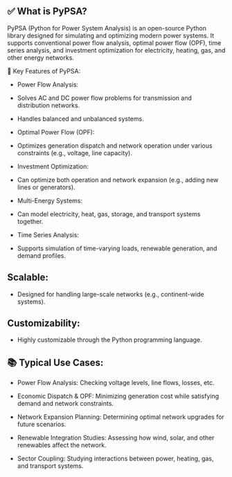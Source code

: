 ## ✅ What is PyPSA?
PyPSA (Python for Power System Analysis) is an open-source Python library designed for simulating and optimizing modern power systems. It supports conventional power flow analysis, optimal power flow (OPF), time series analysis, and investment optimization for electricity, heating, gas, and other energy networks.

🔑 Key Features of PyPSA:
* Power Flow Analysis:

* Solves AC and DC power flow problems for transmission and distribution networks.

* Handles balanced and unbalanced systems.

* Optimal Power Flow (OPF):

* Optimizes generation dispatch and network operation under various constraints (e.g., voltage, line capacity).

* Investment Optimization:

* Can optimize both operation and network expansion (e.g., adding new lines or generators).

* Multi-Energy Systems:

* Can model electricity, heat, gas, storage, and transport systems together.

* Time Series Analysis:

* Supports simulation of time-varying loads, renewable generation, and demand profiles.

## Scalable:

* Designed for handling large-scale networks (e.g., continent-wide systems).

## Customizability:

* Highly customizable through the Python programming language.

## 📚 Typical Use Cases:
* Power Flow Analysis: Checking voltage levels, line flows, losses, etc.

* Economic Dispatch & OPF: Minimizing generation cost while satisfying demand and network constraints.

* Network Expansion Planning: Determining optimal network upgrades for future scenarios.

* Renewable Integration Studies: Assessing how wind, solar, and other renewables affect the network.

* Sector Coupling: Studying interactions between power, heating, gas, and transport systems.
